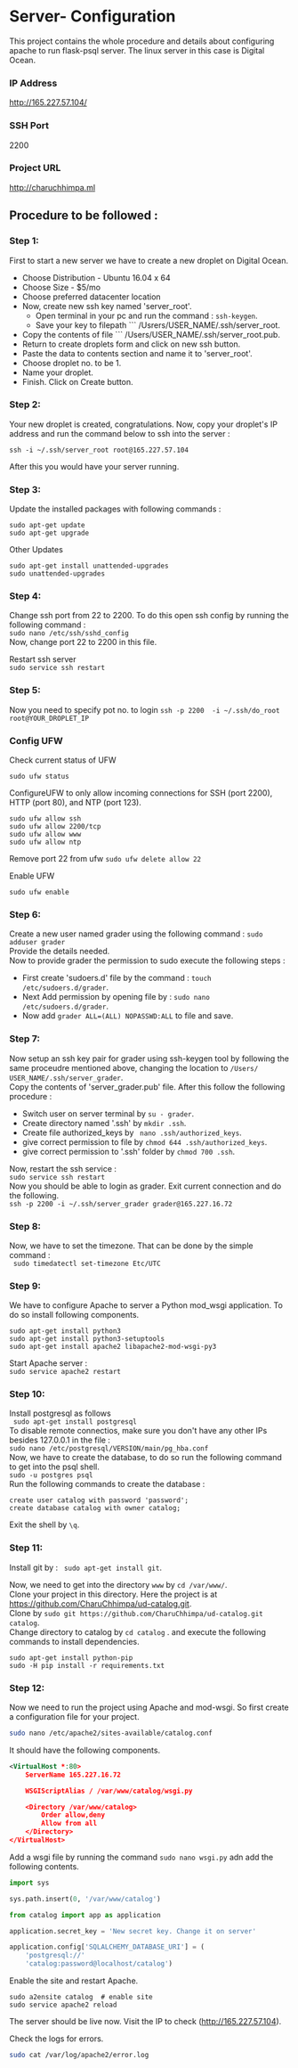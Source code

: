 # Server- Configuration
This project contains the whole procedure and details about configuring apache to run flask-psql server.
The linux server in this case is Digital Ocean.

### IP Address 
http://165.227.57.104/
### SSH Port
2200
### Project URL
http://charuchhimpa.ml

## Procedure to be followed : 

### Step 1:
First to start a new server we have to create a new droplet on Digital Ocean.
* Choose Distribution - Ubuntu 16.04 x 64
* Choose Size - $5/mo
* Choose preferred datacenter location
* Now, create new ssh key named 'server_root'.
  * Open terminal in your pc and run the command : ``` ssh-keygen ```.
  * Save your key to filepath ``` /Usrers/USER_NAME/.ssh/server_root.
* Copy the contents of file ``` /Users/USER_NAME/.ssh/server_root.pub.
* Return to create droplets form and click on new ssh button.
* Paste the data to contents section and name it to 'server_root'.
* Choose droplet no. to be 1.
* Name your droplet.
* Finish. Click on Create button.

### Step 2:
Your new droplet is created, congratulations. Now, copy your droplet's IP address and run the command below to ssh into the server :   

``` ssh -i ~/.ssh/server_root root@165.227.57.104 ```   

After this you would have your server running.  


### Step 3:
Update the installed packages with following commands :   
``` 
sudo apt-get update
sudo apt-get upgrade
```

Other Updates
``` 
sudo apt-get install unattended-upgrades
sudo unattended-upgrades 
```

### Step 4:
Change ssh port from 22 to 2200. To do this open ssh config by running the following command :   
``` sudo nano /etc/ssh/sshd_config ```  
Now, change port 22 to 2200 in this file.   

Restart ssh server   
``` sudo service ssh restart ```    

### Step 5:
 Now you need to specify pot no. to login
```ssh -p 2200  -i ~/.ssh/do_root root@YOUR_DROPLET_IP```

### Config UFW
Check current status of UFW
```
sudo ufw status
```

ConfigureUFW to only allow incoming connections for SSH (port 2200), HTTP (port 80), and NTP (port 123).

```
sudo ufw allow ssh
sudo ufw allow 2200/tcp
sudo ufw allow www
sudo ufw allow ntp
```

Remove port 22 from ufw
`sudo ufw delete allow 22`

Enable UFW
```
sudo ufw enable
```
### Step 6:
Create a new user named grader using the following command :  ```sudo adduser grader ```   
Provide the details needed.   
Now to provide grader the permission to sudo execute the following steps :    
* First create 'sudoers.d' file by the command : ``` touch /etc/sudoers.d/grader ```.   
* Next Add permission by opening file by : ``` sudo nano /etc/sudoers.d/grader ```.    
* Now add ``` grader ALL=(ALL) NOPASSWD:ALL ``` to file and save.   

### Step 7:
Now setup an ssh key pair for grader using ssh-keygen tool by following the same proceudre mentioned above, changing the location to ```/Users/ USER_NAME/.ssh/server_grader```.   
Copy the contents of 'server_grader.pub' file.  After this follow the following procedure :    
* Switch user on server terminal by ```su - grader```.   
* Create directory named '.ssh' by ```mkdir .ssh```.
* Create file authorized_keys by ``` nano .ssh/authorized_keys```.   
* give correct permission to file by ```chmod 644 .ssh/authorized_keys```.  
* give correct permission to '.ssh' folder by ```chmod 700 .ssh```.  

Now, restart the ssh service :   
```sudo service ssh restart```   
Now you should be able to login as grader. Exit current connection and do the following.  
``` ssh -p 2200 -i ~/.ssh/server_grader grader@165.227.16.72 ```   

### Step 8:
Now, we have to set the timezone. That can be done by the simple command :   
``` sudo timedatectl set-timezone Etc/UTC```   

### Step 9: 
We have to configure Apache to server a Python mod_wsgi application. To do so install following components.   
```
sudo apt-get install python3
sudo apt-get install python3-setuptools
sudo apt-get install apache2 libapache2-mod-wsgi-py3

```
Start Apache server :    
``` sudo service apache2 restart ```   

### Step 10: 
Install postgresql as follows   
``` sudo apt-get install postgresql```   
To disable remote connectios, make sure you don't have any other IPs besides 127.0.0.1 in the file :   
```sudo nano /etc/postgresql/VERSION/main/pg_hba.conf```    
Now, we have to create the database, to do so run the following command to get into the psql shell.  
```sudo -u postgres psql```   
Run the following commands to create the database :  
```
create user catalog with password 'password';
create database catalog with owner catalog;
```    
Exit the shell by ```\q```.   

### Step 11:
Install git by : ``` sudo apt-get install git```.    

Now, we need to get into the directory ```www``` by ```cd /var/www/```.   
Clone your project in this directory. Here the project is at https://github.com/CharuChhimpa/ud-catalog.git.   
Clone by ```sudo git https://github.com/CharuChhimpa/ud-catalog.git catalog```.   
Change directory to catalog by ```cd catalog``` . and execute the following commands to install dependencies.  
```
sudo apt-get install python-pip
sudo -H pip install -r requirements.txt
```    
### Step 12:

Now we need to run the project using Apache and mod-wsgi. So first create a configuration file for your project.

```sh
sudo nano /etc/apache2/sites-available/catalog.conf
```

It should have the following components.

```xml
<VirtualHost *:80>
    ServerName 165.227.16.72

    WSGIScriptAlias / /var/www/catalog/wsgi.py

    <Directory /var/www/catalog>
        Order allow,deny
        Allow from all
    </Directory>
</VirtualHost>
```

Add a wsgi file by running the command ```sudo nano wsgi.py``` adn add the following contents.   

```python
import sys

sys.path.insert(0, '/var/www/catalog')

from catalog import app as application

application.secret_key = 'New secret key. Change it on server'

application.config['SQLALCHEMY_DATABASE_URI'] = (
    'postgresql://'
    'catalog:password@localhost/catalog')
```

Enable the site and restart Apache.

```
sudo a2ensite catalog  # enable site
sudo service apache2 reload
```

The server should be live now. Visit the IP to check (http://165.227.57.104).   

Check the logs for errors.  

```sh
sudo cat /var/log/apache2/error.log
```







